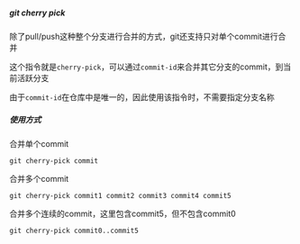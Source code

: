 ##### git cherry pick

除了pull/push这种整个分支进行合并的方式，git还支持只对单个commit进行合并

这个指令就是`cherry-pick`，可以通过`commit-id`来合并其它分支的commit，到当前活跃分支

由于`commit-id`在仓库中是唯一的，因此使用该指令时，不需要指定分支名称

##### 使用方式

合并单个commit

```shell
git cherry-pick commit
```

合并多个commit

```shell
git cherry-pick commit1 commit2 commit3 commit4 commit5
```

合并多个连续的commit，这里包含commit5，但不包含commit0

```shell
git cherry-pick commit0..commit5
```

